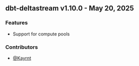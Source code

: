 ## dbt-deltastream v1.10.0 - May 20, 2025

### Features


  - Support for compute pools

### Contributors
- [@Kayrnt](https://github.com/Kayrnt)

